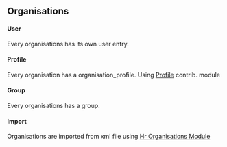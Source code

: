 ## Organisations

#### User

Every organisations has its own user entry.

#### Profile

Every organisation has a organisation_profile. Using [Profile](https://www.drupal.org/project/profile) contrib. module

#### Group

Every organisations has a group.

#### Import

Organisations are imported from xml file using [Hr Organisations Module](../../modules/migrations/hr_organisation_migrate/hr_organisation_migrate.info.yml)

